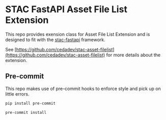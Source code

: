 # STAC FastAPI Asset File List Extension

This repo provides exension class for Asset File List Extension
and is designed to fit with the [stac-fastapi](https://github.com/stac-utils/stac-fastapi) framework.

See [https://github.com/cedadev/stac-asset-filelist](https://github.com/cedadev/stac-asset-filelist)
for more details about the extension.

## Pre-commit

This repo makes use of pre-commit hooks to enforce style and
pick up on little errors.

```bash
pip install pre-commit
```

```bash
pre-commit install
```
